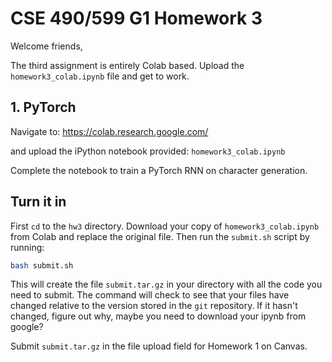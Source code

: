 # CSE 490/599 G1 Homework 3 #

Welcome friends,

The third assignment is entirely Colab based. Upload the `homework3_colab.ipynb` file and get to work. 


## 1. PyTorch ##
Navigate to: https://colab.research.google.com/

and upload the iPython notebook provided: `homework3_colab.ipynb`

Complete the notebook to train a PyTorch RNN on character generation.

## Turn it in ##

First `cd` to the `hw3` directory. Download your copy of `homework3_colab.ipynb` from Colab and replace the original file.
Then run the `submit.sh` script by running:

```bash
bash submit.sh
```

This will create the file `submit.tar.gz` in your directory with all the code you need to submit. The command will check to see that your files have changed relative to the version stored in the `git` repository. If it hasn't changed, figure out why, maybe you need to download your ipynb from google?

Submit `submit.tar.gz` in the file upload field for Homework 1 on Canvas.
